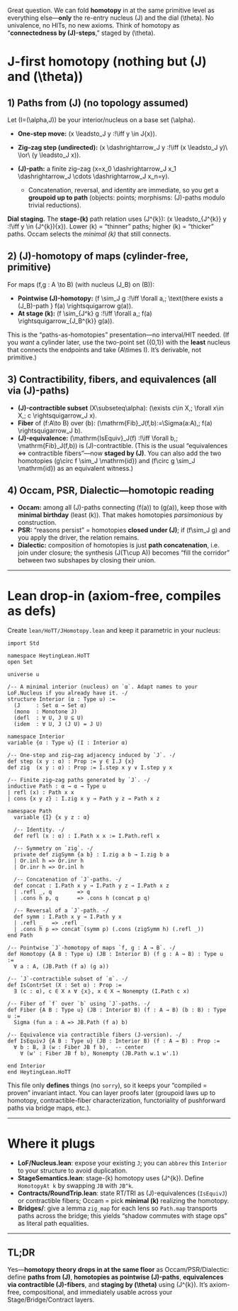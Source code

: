 Great question. We can fold **homotopy** in at the same primitive level as everything else—**only** the re-entry nucleus (J) and the dial (\theta). No univalence, no HITs, no new axioms. Think of homotopy as “**connectedness by (J)-steps**,” staged by (\theta).

# J-first homotopy (nothing but (J) and (\theta))

## 1) Paths from (J) (no topology assumed)

Let (I=(\alpha,J)) be your interior/nucleus on a base set (\alpha).

* **One-step move:** (x \leadsto_J y :!\iff y \in J{x}).
* **Zig–zag step (undirected):** (x \dashrightarrow_J y :!\iff (x \leadsto_J y)\ \lor\ (y \leadsto_J x)).
* **(J)-path:** a finite zig–zag (x=x_0 \dashrightarrow_J x_1 \dashrightarrow_J \cdots \dashrightarrow_J x_n=y).

  * Concatenation, reversal, and identity are immediate, so you get a **groupoid up to path** (objects: points; morphisms: (J)-paths modulo trivial reductions).

**Dial staging.** The **stage-(k)** path relation uses (J^{k}):
(x \leadsto_{J^{k}} y :!\iff y \in (J^{k}){x}).
Lower (k) = “thinner” paths; higher (k) = “thicker” paths. Occam selects the *minimal (k)* that still connects.

## 2) (J)-homotopy of maps (cylinder-free, primitive)

For maps (f,g : A \to B) (with nucleus (J_B) on (B)):

* **Pointwise (J)-homotopy:** (f \sim_J g :!\iff \forall a,; \text{there exists a (J_B)-path } f(a) \rightsquigarrow g(a)).
* **At stage (k):** (f \sim_{J^k} g :!\iff \forall a,; f(a) \rightsquigarrow_{J_B^{k}} g(a)).

This is the “paths-as-homotopies” presentation—no interval/HIT needed. (If you *want* a cylinder later, use the two-point set ({0,1}) with the **least** nucleus that connects the endpoints and take (A\times I). It’s derivable, not primitive.)

## 3) Contractibility, fibers, and equivalences (all via (J)-paths)

* **(J)-contractible subset** (X\subseteq\alpha): (\exists c\in X,; \forall x\in X,; c \rightsquigarrow_J x).
* **Fiber** of (f:A\to B) over (b): (\mathrm{Fib}_J(f,b):=\Sigma(a:A),; f(a) \rightsquigarrow_J b).
* **(J)-equivalence:** (\mathrm{IsEquiv}_J(f) :!\iff \forall b,; \mathrm{Fib}_J(f,b)) is (J)-contractible.
  (This is the usual “equivalences ⇔ contractible fibers”—now **staged by (J)**. You can also add the two homotopies (g\circ f \sim_J \mathrm{id}) and (f\circ g \sim_J \mathrm{id}) as an equivalent witness.)

## 4) Occam, PSR, Dialectic—homotopic reading

* **Occam:** among all (J)-paths connecting (f(a)) to (g(a)), keep those with **minimal birthday** (least (k)). That makes homotopies *parsimonious* by construction.
* **PSR:** “reasons persist” = homotopies **closed under (J)**; if (f\sim_J g) and you apply the driver, the relation remains.
* **Dialectic:** composition of homotopies is just **path concatenation**, i.e. join under closure; the synthesis (J(T\cup A)) becomes “fill the corridor” between two subshapes by closing their union.

---

# Lean drop-in (axiom-free, compiles as defs)

Create `lean/HoTT/JHomotopy.lean` and keep it parametric in your nucleus:

```lean
import Std

namespace HeytingLean.HoTT
open Set

universe u

/-- A minimal interior (nucleus) on `α`. Adapt names to your LoF.Nucleus if you already have it. -/
structure Interior (α : Type u) :=
  (J     : Set α → Set α)
  (mono  : Monotone J)
  (defl  : ∀ U, J U ⊆ U)
  (idem  : ∀ U, J (J U) = J U)

namespace Interior
variable {α : Type u} (I : Interior α)

/-- One-step and zig–zag adjacency induced by `J`. -/
def step (x y : α) : Prop := y ∈ I.J {x}
def zig  (x y : α) : Prop := I.step x y ∨ I.step y x

/-- Finite zig–zag paths generated by `J`. -/
inductive Path : α → α → Type u
| refl (x) : Path x x
| cons {x y z} : I.zig x y → Path y z → Path x z

namespace Path
  variable {I} {x y z : α}

  /-- Identity. -/
  def refl (x : α) : I.Path x x := I.Path.refl x

  /-- Symmetry on `zig`. -/
  private def zigSymm {a b} : I.zig a b → I.zig b a
  | Or.inl h => Or.inr h
  | Or.inr h => Or.inl h

  /-- Concatenation of `J`-paths. -/
  def concat : I.Path x y → I.Path y z → I.Path x z
  | .refl _, q        => q
  | .cons h p, q      => .cons h (concat p q)

  /-- Reversal of a `J`-path. -/
  def symm : I.Path x y → I.Path y x
  | .refl _   => .refl _
  | .cons h p => concat (symm p) (.cons (zigSymm h) (.refl _))
end Path

/-- Pointwise `J`-homotopy of maps `f, g : A → B`. -/
def Homotopy {A B : Type u} (JB : Interior B) (f g : A → B) : Type u :=
  ∀ a : A, (JB.Path (f a) (g a))

/-- `J`-contractible subset of `α`. -/
def IsContrSet (X : Set α) : Prop :=
  ∃ (c : α), c ∈ X ∧ ∀ ⦃x⦄, x ∈ X → Nonempty (I.Path c x)

/-- Fiber of `f` over `b` using `J`-paths. -/
def Fiber {A B : Type u} (JB : Interior B) (f : A → B) (b : B) : Type u :=
  Sigma (fun a : A => JB.Path (f a) b)

/-- Equivalence via contractible fibers (J-version). -/
def IsEquivJ {A B : Type u} (JB : Interior B) (f : A → B) : Prop :=
  ∀ b : B, ∃ (w : Fiber JB f b),  -- center
    ∀ (w' : Fiber JB f b), Nonempty (JB.Path w.1 w'.1)

end Interior
end HeytingLean.HoTT
```

This file only **defines** things (no `sorry`), so it keeps your “compiled = proven” invariant intact. You can layer proofs later (groupoid laws up to homotopy, contractible-fiber characterization, functoriality of pushforward paths via bridge maps, etc.).

---

# Where it plugs

* **LoF/Nucleus.lean**: expose your existing `J`; you can `abbrev` this `Interior` to your structure to avoid duplication.
* **StageSemantics.lean**: stage-(k) homotopy uses (J^{k}). Define `HomotopyAt k` by swapping `JB` with `JB^k`.
* **Contracts/RoundTrip.lean**: state RT/TRI as (J)-equivalences (`IsEquivJ`) or contractible fibers; Occam = pick **minimal (k)** realizing the homotopy.
* **Bridges/**: give a lemma `zig_map` for each lens so `Path.map` transports paths across the bridge; this yields “shadow commutes with stage ops” as literal path equalities.

---

## TL;DR

Yes—**homotopy theory drops in at the same floor** as Occam/PSR/Dialectic: define **paths from (J)**, **homotopies as pointwise (J)-paths**, **equivalences via contractible (J)-fibers**, and **staging by (\theta)** using (J^{k}). It’s axiom-free, compositional, and immediately usable across your Stage/Bridge/Contract layers.
